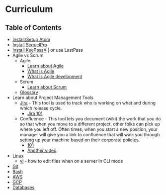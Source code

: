 # Curriculum

## Table of Contents
- [Install/Setup Atom](https://github.com/pimalabs/cloud-curriculum/blob/master/atom.md)
- [Install SequelPro](http://www.sequelpro.com/)
- [Install KeePassX](https://www.keepassx.org/downloads) | or use LastPass
- Agile vs Scrum
  - Agile
    - [Learn about Agile](https://www.youtube.com/watch?v=NrHpXvDXVrw)
    - [What is Agile](https://www.youtube.com/watch?v=Z9QbYZh1YXY)
    - [What is Agile development](https://www.youtube.com/watch?v=-zDct5d2smY)
  - Scrum
    - [Learn about Scrum](https://digital.ai/glossary/scrum-methodology)
  - [Glossary](https://digital.ai/glossary)
- Learn about Project Management Tools
  - [Jira](https://id.atlassian.com/signup?application=&tenant=&continue=) - This tool is used to track who is working on what and during which release cycle.
    -  [Jira 101](https://www.youtube.com/watch?v=xrCJv0fTyR8)
  - Confluence - This tool lets you document (wiki) the work that you do so that when you move to a different project, other folks can pick up where you left off. Often times, when you start a new position, your manager will give you a link to confluence that will walk you through setting up your machine based on their corporate policies.
    - [101](https://www.youtube.com/watch?v=09CuRQoJzB8)
    - [Another video](https://www.youtube.com/watch?v=y1YTsMTrC7c)
- [Linux](https://github.com/pimalabs/cloud-curriculum/blob/master/linux.md)
  - [vi](https://www.youtube.com/watch?v=lxET5r3Xc3g) - how to edit files when on a server in CLI mode
- [Git](https://github.com/pimalabs/cloud-curriculum/blob/master/git.md)
- [Bash](https://github.com/pimalabs/cloud-curriculum/blob/master/bash.md)
- [AWS](https://github.com/pimalabs/cloud-curriculum/blob/master/aws.md)
- [GCP](https://github.com/pimalabs/cloud-curriculum/blob/master/gcp.md)
- [Databases](https://github.com/pimalabs/cloud-curriculum/blob/master/db.md)

